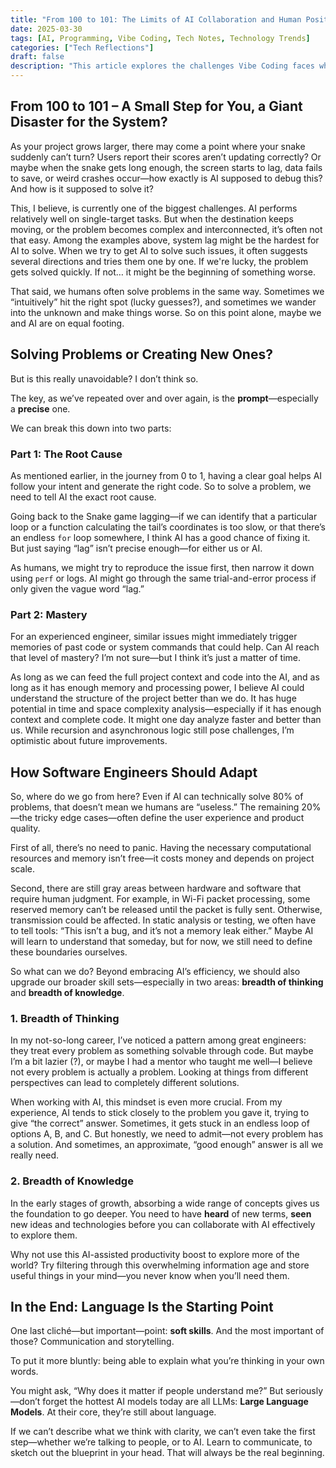 ```yaml
---
title: "From 100 to 101: The Limits of AI Collaboration and Human Positioning"
date: 2025-03-30
tags: [AI, Programming, Vibe Coding, Tech Notes, Technology Trends]
categories: ["Tech Reflections"]
draft: false
description: "This article explores the challenges Vibe Coding faces when dealing with complex systems, and how engineers can define their place in an evolving development landscape."
---
```


## From 100 to 101 – A Small Step for You, a Giant Disaster for the System?

As your project grows larger, there may come a point where your snake suddenly can’t turn? Users report their scores aren’t updating correctly? Or maybe when the snake gets long enough, the screen starts to lag, data fails to save, or weird crashes occur—how exactly is AI supposed to debug this? And how is it supposed to solve it?

This, I believe, is currently one of the biggest challenges. AI performs relatively well on single-target tasks. But when the destination keeps moving, or the problem becomes complex and interconnected, it’s often not that easy. Among the examples above, system lag might be the hardest for AI to solve. When we try to get AI to solve such issues, it often suggests several directions and tries them one by one. If we're lucky, the problem gets solved quickly. If not… it might be the beginning of something worse.

That said, we humans often solve problems in the same way. Sometimes we “intuitively” hit the right spot (lucky guesses?), and sometimes we wander into the unknown and make things worse. So on this point alone, maybe we and AI are on equal footing.

## Solving Problems or Creating New Ones?

But is this really unavoidable? I don’t think so.

The key, as we’ve repeated over and over again, is the **prompt**—especially a **precise** one.

We can break this down into two parts:

### Part 1: The Root Cause

As mentioned earlier, in the journey from 0 to 1, having a clear goal helps AI follow your intent and generate the right code. So to solve a problem, we need to tell AI the exact root cause.

Going back to the Snake game lagging—if we can identify that a particular loop or a function calculating the tail’s coordinates is too slow, or that there’s an endless `for` loop somewhere, I think AI has a good chance of fixing it. But just saying “lag” isn’t precise enough—for either us or AI.

As humans, we might try to reproduce the issue first, then narrow it down using `perf` or logs. AI might go through the same trial-and-error process if only given the vague word “lag.”

### Part 2: Mastery

For an experienced engineer, similar issues might immediately trigger memories of past code or system commands that could help. Can AI reach that level of mastery? I’m not sure—but I think it’s just a matter of time.

As long as we can feed the full project context and code into the AI, and as long as it has enough memory and processing power, I believe AI could understand the structure of the project better than we do. It has huge potential in time and space complexity analysis—especially if it has enough context and complete code. It might one day analyze faster and better than us. While recursion and asynchronous logic still pose challenges, I’m optimistic about future improvements.

## How Software Engineers Should Adapt

So, where do we go from here? Even if AI can technically solve 80% of problems, that doesn’t mean we humans are “useless.” The remaining 20%—the tricky edge cases—often define the user experience and product quality.

First of all, there’s no need to panic. Having the necessary computational resources and memory isn’t free—it costs money and depends on project scale.

Second, there are still gray areas between hardware and software that require human judgment. For example, in Wi-Fi packet processing, some reserved memory can’t be released until the packet is fully sent. Otherwise, transmission could be affected. In static analysis or testing, we often have to tell tools: “This isn’t a bug, and it’s not a memory leak either.” Maybe AI will learn to understand that someday, but for now, we still need to define these boundaries ourselves.

So what can we do? Beyond embracing AI’s efficiency, we should also upgrade our broader skill sets—especially in two areas: **breadth of thinking** and **breadth of knowledge**.

### 1. Breadth of Thinking

In my not-so-long career, I’ve noticed a pattern among great engineers: they treat every problem as something solvable through code. But maybe I’m a bit lazier (?), or maybe I had a mentor who taught me well—I believe not every problem is actually a problem. Looking at things from different perspectives can lead to completely different solutions.

When working with AI, this mindset is even more crucial. From my experience, AI tends to stick closely to the problem you gave it, trying to give “the correct” answer. Sometimes, it gets stuck in an endless loop of options A, B, and C. But honestly, we need to admit—not every problem has a solution. And sometimes, an approximate, “good enough” answer is all we really need.

### 2. Breadth of Knowledge

In the early stages of growth, absorbing a wide range of concepts gives us the foundation to go deeper. You need to have **heard** of new terms, **seen** new ideas and technologies before you can collaborate with AI effectively to explore them.

Why not use this AI-assisted productivity boost to explore more of the world? Try filtering through this overwhelming information age and store useful things in your mind—you never know when you’ll need them.

## In the End: Language Is the Starting Point

One last cliché—but important—point: **soft skills**. And the most important of those? Communication and storytelling.

To put it more bluntly: being able to explain what you’re thinking in your own words.

You might ask, “Why does it matter if people understand me?” But seriously—don’t forget the hottest AI models today are all LLMs: **Large Language Models**. At their core, they’re still about language.

If we can’t describe what we think with clarity, we can’t even take the first step—whether we’re talking to people, or to AI. Learn to communicate, to sketch out the blueprint in your head. That will always be the real beginning.

